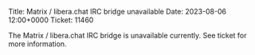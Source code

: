 Title: Matrix / libera.chat IRC bridge unavailable
Date: 2023-08-06 12:00+0000
Ticket: 11460

The Matrix / libera.chat IRC bridge is unavailable currently.
See ticket for more information.
